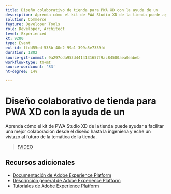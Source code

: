 ```yaml
---
title: Diseño colaborativo de tienda para PWA XD con la ayuda de un
description: Aprenda cómo el kit de PWA Studio XD de la tienda puede ayudar a facilitar una mejor colaboración desde el diseño hasta la ingeniería y eche un vistazo al futuro de la temática de la tienda.
solution: Commerce
feature: Developer Tools
role: Developer, Architect
level: Experienced
kt: 9200
type: Event
exl-id: ffdd55ed-538b-40e2-99a1-399a5e7359fd
duration: 1802
source-git-commit: 9a297cda953d4414131657f9ac84580aea0eabeb
workflow-type: tm+mt
source-wordcount: '83'
ht-degree: 14%

---
```


# Diseño colaborativo de tienda para PWA XD con la ayuda de un

Aprenda cómo el kit de PWA Studio XD de la tienda puede ayudar a facilitar una mejor colaboración desde el diseño hasta la ingeniería y eche un vistazo al futuro de la temática de la tienda.

>[!VIDEO](https://video.tv.adobe.com/v/337725/?quality=12&learn=on&hidetitle=true)

## Recursos adicionales

- [Documentación de Adobe Experience Platform](https://experienceleague.adobe.com/docs/experience-platform.html?lang=es)
- [Descripción general de Adobe Experience Platform](https://experienceleague.adobe.com/docs/experience-platform/landing/home.html?lang=es)
- [Tutoriales de Adobe Experience Platform](https://experienceleague.adobe.com/docs/platform-learn/tutorials/overview.html?lang=es)
